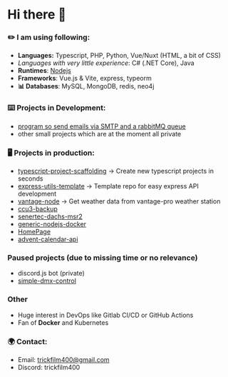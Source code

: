 # Hi there 👋

### ✏️ I am using following:
- **Languages:** Typescript, PHP, Python, Vue/Nuxt (HTML, a bit of CSS)
- _Languages with very little experience_: C# (.NET Core), Java
- **Runtimes**: [Nodejs](https://nodejs.org/en/)
- **Frameworks**: Vue.js & Vite, express, typeorm
- **📊 Databases**: MySQL, MongoDB, redis, neo4j

### ⌨️ Projects in Development:
- [program so send emails via SMTP and a rabbitMQ queue](https://github.com/node-mail-broadcast)
- other small projects which are at the moment all private

### 🖥️ Projects in production:
- [typescript-project-scaffolding](https://github.com/Trickfilm400/typescript-project-scaffolding) -> Create new typescript projects in seconds
- [express-utils-template](https://github.com/Trickfilm400/express-utils-template) -> Template repo for easy express API development
- [vantage-node](https://github.com/trickfilm400/vantage-node) -> Get weather data from vantage-pro weather station
- [ccu3-backup](https://github.com/Trickfilm400/ccu3-backup)
- [senertec-dachs-msr2](https://github.com/Trickfilm400/senertec-dachs-msr2)
- [generic-nodejs-docker](https://github.com/trickfilm400/generic-nodejs-docker)
- [HomePage](https://github.com/trickfilm400/homepage)
- [advent-calendar-api](https://github.com/Trickfilm400/advent-calendar-api)

### Paused projects (due to missing time or no relevance)
- discord.js bot (private)
- [simple-dmx-control](https://github.com/Trickfilm400/simple-dmx-control)

### Other
- Huge interest in DevOps like Gitlab CI/CD or GitHub Actions
- Fan of **Docker** and Kubernetes

### 🌍 Contact:
- Email: trickfilm400@gmail.com
- Discord: trickfilm400
